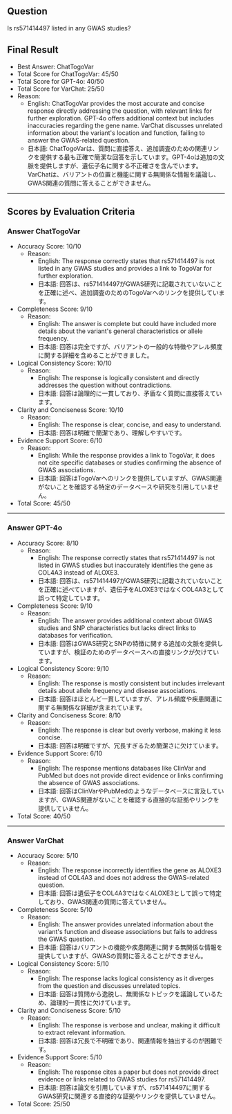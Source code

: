 ## Question

Is rs571414497 listed in any GWAS studies?

## Final Result

- Best Answer: ChatTogoVar
- Total Score for ChatTogoVar: 45/50
- Total Score for GPT-4o: 40/50
- Total Score for VarChat: 25/50
- Reason:
  - English: ChatTogoVar provides the most accurate and concise response directly addressing the question, with relevant links for further exploration. GPT-4o offers additional context but includes inaccuracies regarding the gene name. VarChat discusses unrelated information about the variant's location and function, failing to answer the GWAS-related question.
  - 日本語: ChatTogoVarは、質問に直接答え、追加調査のための関連リンクを提供する最も正確で簡潔な回答を示しています。GPT-4oは追加の文脈を提供しますが、遺伝子名に関する不正確さを含んでいます。VarChatは、バリアントの位置と機能に関する無関係な情報を議論し、GWAS関連の質問に答えることができません。

---

## Scores by Evaluation Criteria

### Answer ChatTogoVar
- Accuracy Score: 10/10
  - Reason: 
    - English: The response correctly states that rs571414497 is not listed in any GWAS studies and provides a link to TogoVar for further exploration.
    - 日本語: 回答は、rs571414497がGWAS研究に記載されていないことを正確に述べ、追加調査のためのTogoVarへのリンクを提供しています。
- Completeness Score: 9/10
  - Reason: 
    - English: The answer is complete but could have included more details about the variant's general characteristics or allele frequency.
    - 日本語: 回答は完全ですが、バリアントの一般的な特徴やアレル頻度に関する詳細を含めることができました。
- Logical Consistency Score: 10/10
  - Reason: 
    - English: The response is logically consistent and directly addresses the question without contradictions.
    - 日本語: 回答は論理的に一貫しており、矛盾なく質問に直接答えています。
- Clarity and Conciseness Score: 10/10
  - Reason: 
    - English: The response is clear, concise, and easy to understand.
    - 日本語: 回答は明確で簡潔であり、理解しやすいです。
- Evidence Support Score: 6/10
  - Reason: 
    - English: While the response provides a link to TogoVar, it does not cite specific databases or studies confirming the absence of GWAS associations.
    - 日本語: 回答はTogoVarへのリンクを提供していますが、GWAS関連がないことを確認する特定のデータベースや研究を引用していません。
- Total Score: 45/50

---

### Answer GPT-4o
- Accuracy Score: 8/10
  - Reason: 
    - English: The response correctly states that rs571414497 is not listed in GWAS studies but inaccurately identifies the gene as COL4A3 instead of ALOXE3.
    - 日本語: 回答は、rs571414497がGWAS研究に記載されていないことを正確に述べていますが、遺伝子をALOXE3ではなくCOL4A3として誤って特定しています。
- Completeness Score: 9/10
  - Reason: 
    - English: The answer provides additional context about GWAS studies and SNP characteristics but lacks direct links to databases for verification.
    - 日本語: 回答はGWAS研究とSNPの特徴に関する追加の文脈を提供していますが、検証のためのデータベースへの直接リンクが欠けています。
- Logical Consistency Score: 9/10
  - Reason: 
    - English: The response is mostly consistent but includes irrelevant details about allele frequency and disease associations.
    - 日本語: 回答はほとんど一貫していますが、アレル頻度や疾患関連に関する無関係な詳細が含まれています。
- Clarity and Conciseness Score: 8/10
  - Reason: 
    - English: The response is clear but overly verbose, making it less concise.
    - 日本語: 回答は明確ですが、冗長すぎるため簡潔さに欠けています。
- Evidence Support Score: 6/10
  - Reason: 
    - English: The response mentions databases like ClinVar and PubMed but does not provide direct evidence or links confirming the absence of GWAS associations.
    - 日本語: 回答はClinVarやPubMedのようなデータベースに言及していますが、GWAS関連がないことを確認する直接的な証拠やリンクを提供していません。
- Total Score: 40/50

---

### Answer VarChat
- Accuracy Score: 5/10
  - Reason: 
    - English: The response incorrectly identifies the gene as ALOXE3 instead of COL4A3 and does not address the GWAS-related question.
    - 日本語: 回答は遺伝子をCOL4A3ではなくALOXE3として誤って特定しており、GWAS関連の質問に答えていません。
- Completeness Score: 5/10
  - Reason: 
    - English: The answer provides unrelated information about the variant's function and disease associations but fails to address the GWAS question.
    - 日本語: 回答はバリアントの機能や疾患関連に関する無関係な情報を提供していますが、GWASの質問に答えることができません。
- Logical Consistency Score: 5/10
  - Reason: 
    - English: The response lacks logical consistency as it diverges from the question and discusses unrelated topics.
    - 日本語: 回答は質問から逸脱し、無関係なトピックを議論しているため、論理的一貫性に欠けています。
- Clarity and Conciseness Score: 5/10
  - Reason: 
    - English: The response is verbose and unclear, making it difficult to extract relevant information.
    - 日本語: 回答は冗長で不明確であり、関連情報を抽出するのが困難です。
- Evidence Support Score: 5/10
  - Reason: 
    - English: The response cites a paper but does not provide direct evidence or links related to GWAS studies for rs571414497.
    - 日本語: 回答は論文を引用していますが、rs571414497に関するGWAS研究に関連する直接的な証拠やリンクを提供していません。
- Total Score: 25/50